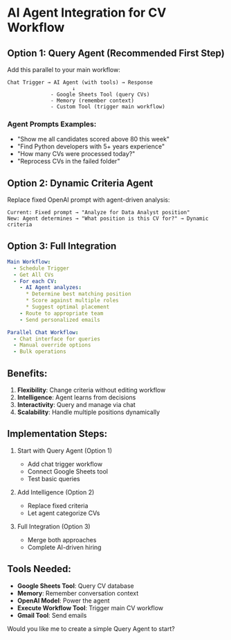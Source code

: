 # AI Agent Integration for CV Workflow

## Option 1: Query Agent (Recommended First Step)

Add this parallel to your main workflow:

```
Chat Trigger → AI Agent (with tools) → Response
                     ↓
              - Google Sheets Tool (query CVs)
              - Memory (remember context)
              - Custom Tool (trigger main workflow)
```

### Agent Prompts Examples:
- "Show me all candidates scored above 80 this week"
- "Find Python developers with 5+ years experience"
- "How many CVs were processed today?"
- "Reprocess CVs in the failed folder"

## Option 2: Dynamic Criteria Agent

Replace fixed OpenAI prompt with agent-driven analysis:

```
Current: Fixed prompt → "Analyze for Data Analyst position"
New: Agent determines → "What position is this CV for?" → Dynamic criteria
```

## Option 3: Full Integration

```yaml
Main Workflow:
  - Schedule Trigger
  - Get All CVs
  - For each CV:
    - AI Agent analyzes:
      * Determine best matching position
      * Score against multiple roles
      * Suggest optimal placement
    - Route to appropriate team
    - Send personalized emails

Parallel Chat Workflow:
  - Chat interface for queries
  - Manual override options
  - Bulk operations
```

## Benefits:

1. **Flexibility**: Change criteria without editing workflow
2. **Intelligence**: Agent learns from decisions
3. **Interactivity**: Query and manage via chat
4. **Scalability**: Handle multiple positions dynamically

## Implementation Steps:

1. Start with Query Agent (Option 1)
   - Add chat trigger workflow
   - Connect Google Sheets tool
   - Test basic queries

2. Add Intelligence (Option 2)
   - Replace fixed criteria
   - Let agent categorize CVs

3. Full Integration (Option 3)
   - Merge both approaches
   - Complete AI-driven hiring

## Tools Needed:

- **Google Sheets Tool**: Query CV database
- **Memory**: Remember conversation context
- **OpenAI Model**: Power the agent
- **Execute Workflow Tool**: Trigger main CV workflow
- **Gmail Tool**: Send emails

Would you like me to create a simple Query Agent to start?